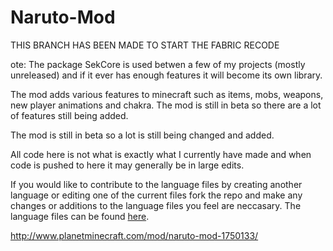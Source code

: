 # Naruto-Mod
THIS BRANCH HAS BEEN MADE TO START THE FABRIC RECODE

ote: The package SekCore is used betwen a few of my projects (mostly unreleased) and if it ever has enough features it will become its own library.


The mod adds various features to minecraft such as items, mobs, weapons, new player animations and chakra. The mod is still in beta so there are a lot of features still being added.

The mod is still in beta so a lot is still being changed and added.

All code here is not what is exactly what I currently have made and when code is pushed to here it may generally be in large edits.

If you would like to contribute to the language files by creating another language or editing one of the current files fork the repo and make any changes or additions to the language files you feel are neccasary. The language files can be found [here](https://github.com/sekwah41/Naruto-Mod/tree/master/src/main/resources/assets/narutomod/lang).


http://www.planetminecraft.com/mod/naruto-mod-1750133/
